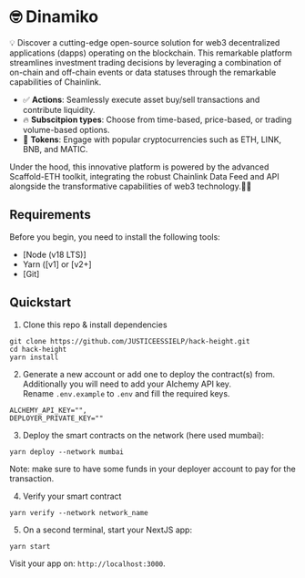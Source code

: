 # 🤓 Dinamiko 

💡 Discover a cutting-edge open-source solution for web3 decentralized applications (dapps) operating on the blockchain. This remarkable platform streamlines investment trading decisions by leveraging a combination of on-chain and off-chain events or data statuses through the remarkable capabilities of Chainlink.

- ✅ **Actions**: Seamlessly execute asset buy/sell transactions and contribute liquidity.
- 🔥 **Subscitpion types**: Choose from time-based, price-based, or trading volume-based options.
- 🔐 **Tokens**: Engage with popular cryptocurrencies such as ETH, LINK, BNB, and MATIC.

Under the hood, this innovative platform is powered by the advanced Scaffold-ETH toolkit, integrating the robust Chainlink Data Feed and API alongside the transformative capabilities of web3 technology.🏋️‍♀️

## Requirements

Before you begin, you need to install the following tools:

- [Node (v18 LTS)]
- Yarn ([v1] or [v2+]
- [Git]

## Quickstart

1. Clone this repo & install dependencies

```
git clone https://github.com/JUSTICEESSIELP/hack-height.git
cd hack-height
yarn install
```

2. Generate a new account or add one to deploy the contract(s) from. Additionally you will need to add your Alchemy API key. Rename `.env.example` to `.env` and fill the required keys.

```
ALCHEMY_API_KEY="",
DEPLOYER_PRIVATE_KEY=""
```

3. Deploy the smart contracts on the network (here used mumbai):

```
yarn deploy --network mumbai
```

Note: make sure to have some funds in your deployer account to pay for the transaction.

4. Verify your smart contract

```
yarn verify --network network_name
```

5. On a second terminal, start your NextJS app:

```
yarn start
```

Visit your app on: `http://localhost:3000`.
